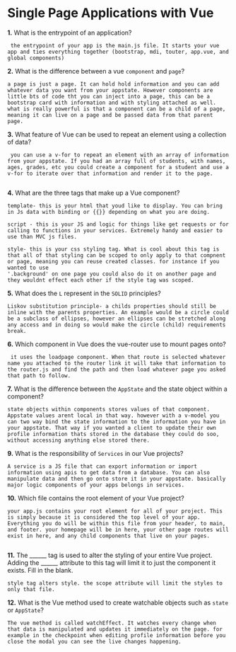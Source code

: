 # Single Page Applications with Vue

**1.** What is the entrypoint of an application?
<!-- enter you answer in the space below -->
```
 the entrypoint of your app is the main.js file. It starts your vue app and ties everything together (bootstrap, mdi, touter, app.vue, and global components)

```
**2.** What is the difference between a vue `component` and `page`?
<!-- enter you answer in the space below -->
```
a page is just a page. It can hold hold information and you can add whatever data you want from your appstate. However components are little bts of code tht you can inject into a page, this can be a bootstrap card with information and with styling attached as well. what is really powerful is that a component can be a child of a page, meaning it can live on a page and be passed data from that parent page.

```
**3.** What feature of Vue can be used to repeat an element using a collection of data?
<!-- enter you answer in the space below -->
```
 you can use a v-for to repeat an element with an array of information from your appstate. If you had an array full of students, with names, ages, grades, etc you could create a component for a student and use a v-for to iterate over that information and render it to the page. 


```
**4.** What are the three tags that make up a Vue component?
<!-- enter you answer in the space below -->
```
template- this is your html that youd like to display. You can bring in Js data with binding or {{}} depending on what you are doing.

script - this is your JS and logic for things like get requests or for calling to functions in your services. Extremely handy and easier to use than MVC js files.

style- this is your css styling tag. What is cool about this tag is that all of that styling can be scoped to only apply to that compnent or page, meaning you can reuse created classes. for instance if you wanted to use 
'.background' on one page you could also do it on another page and they wouldnt effect each other if the style tag was scoped.

```
**5.** What does the `L` represent in the `SOLID` principles?
<!-- enter you answer in the space below -->
```
Liskov substitution principle- a childs properties should still be inline with the parents properties. An example would be a circle could be a subclass of ellipses, however an ellipses can be stretched along any access and in doing so would make the circle (child) requirements break.

```
**6.** Which component in Vue does the vue-router use to mount pages onto?
<!-- enter you answer in the space below -->
```
 it uses the loadpage component. When that route is selected whatever name you attached to the router link it will take that information to the router.js and find the path and then load whatever page you asked that path to follow.

```
**7.** What is the difference between the `AppState` and the state object within a component?
<!-- enter you answer in the space below -->
```
state objects within components stores values of that component. Appstate values arent local in that way. however with a v-model you can two way bind the state information to the information you have in your appstate. That way if you wanted a client to update their own profile information thats stored in the database they could do soo, without accessing anything else stored there. 

```
**9.** What is the responsibility of `Services` in our Vue projects?
<!-- enter you answer in the space below -->
```
A service is a JS file that can export information or import information using apis to get data from a database. You can also manipulate data and then go onto store it in your appstate. basically major logic components of your apps belongs in services.

```
**10.** Which file contains the root element of your Vue project?
<!-- enter you answer in the space below -->
```
your app.js contains your root element for all of your project. This is simply because it is considered the top level of your app. Everything you do will be within this file from your header, to main, and footer. your homepage will be in here, your other page routes will exist in here, and any child components that live on your pages.


```
**11.** The ______ tag is used to alter the styling of your entire Vue project.  Adding the ______ attribute to this tag will limit it to just the component it exists.  Fill in the blank.
<!-- enter you answer in the space below -->
```
style tag alters style. the scope attribute will limit the styles to only that file.

```
**12.** What is the Vue method used to create watchable objects such as `state` or `AppState`?
<!-- enter you answer in the space below -->
```
The vue method is called watchEffect. It watches every change when that data is manipulated and updates it immediately on the page. for example in the checkpoint when editing profile information before you close the modal you can see the live changes happening.

```